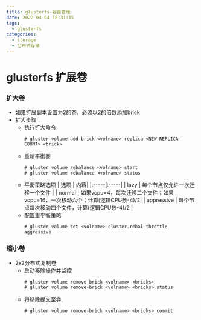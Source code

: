 ```yaml
---
title: glusterfs-容量管理
date: 2022-04-04 18:31:15
tags: 
  - glusterfs
categories: 
  - storage
  - 分布式存储
---
```


# glusterfs 扩展卷
<!-- more -->
### 扩大卷
- 如果扩展副本设置为2的卷，必须以2的倍数添加brick
- 扩大步骤
  - 执行扩大命令
    ```
	# gluster volume add-brick <volname> replica <NEW-REPLICA-COUNT> <brick>
	```
  - 重新平衡卷
    ```
	# gluster volume rebalance <volname> start
	# gluster volume rebalance <volname> status
	```
  - 平衡策略选项
    | 选项 | 内容|
	|:-----|:-----|
	| lazy | 每个节点仅允许一次迁移一个文件 |
	| normal | 如果vcpu=4，每次迁移二个文件；如果vcpu=16，一次移动六个；计算(逻辑CPU数-4)/2|
	| appressive | 每个节点每次移动四个文件，计算(逻辑CPU数-4)/2 |
  -	配置重平衡策略
	```
	# gluster volume set <volname> cluster.rebal-throttle aggressive
	```
### 缩小卷
- 2x2分布式复制卷
  - 启动移除操作并监控
    ```
	# gluster volume remove-brick <volname> <bricks> 
	# gluster volume remove-brick <volname> <bricks> status 
	```
  - 将移除提交至卷
    ```
	# gluster volume remove-brick <volname> <bricks> commit
	```